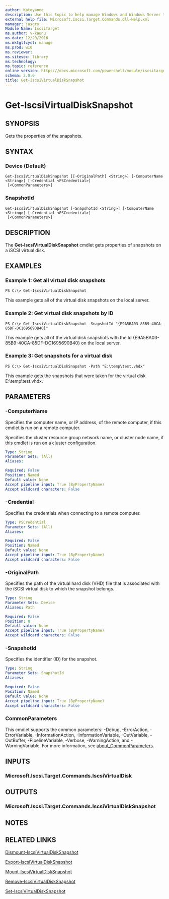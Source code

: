 ```yaml
---
author: Kateyanne
description: Use this topic to help manage Windows and Windows Server technologies with Windows PowerShell.
external help file: Microsoft.Iscsi.Target.Commands.dll-Help.xml
manager: jasgro
Module Name: IscsiTarget
ms.author: v-kaunu
ms.date: 12/20/2016
ms.mktglfcycl: manage
ms.prod: w10
ms.reviewer: 
ms.sitesec: library
ms.technology: 
ms.topic: reference
online version: https://docs.microsoft.com/powershell/module/iscsitarget/get-iscsivirtualdisksnapshot?view=windowsserver2022-ps&wt.mc_id=ps-gethelp
schema: 2.0.0
title: Get-IscsiVirtualDiskSnapshot
---
```


# Get-IscsiVirtualDiskSnapshot

## SYNOPSIS
Gets the properties of the snapshots.

## SYNTAX

### Device (Default)
```
Get-IscsiVirtualDiskSnapshot [[-OriginalPath] <String>] [-ComputerName <String>] [-Credential <PSCredential>]
 [<CommonParameters>]
```

### SnapshotId
```
Get-IscsiVirtualDiskSnapshot [-SnapshotId <String>] [-ComputerName <String>] [-Credential <PSCredential>]
 [<CommonParameters>]
```

## DESCRIPTION
The **Get-IscsiVirtualDiskSnapshot** cmdlet gets properties of snapshots on a iSCSI virtual disk.

## EXAMPLES

### Example 1: Get all virtual disk snapshots
```
PS C:\> Get-IscsiVirtualDiskSnapshot
```

This example gets all of the virtual disk snapshots on the local server.

### Example 2: Get virtual disk snapshots by ID
```
PS C:\> Get-IscsiVirtualDiskSnapshot -SnapshotId "{E9A5BA03-85B9-40CA-85DF-DC1695690B40}"
```

This example gets all of the virtual disk snapshots with the Id {E9A5BA03-85B9-40CA-85DF-DC1695690B40} on the local server.

### Example 3: Get snapshots for a virtual disk
```
PS C:\> Get-IscsiVirtualDiskSnapshot -Path "E:\temp\test.vhdx"
```

This example gets the snapshots that were taken for the virtual disk E:\temp\test.vhdx.

## PARAMETERS

### -ComputerName
Specifies the computer name, or IP address, of the remote computer, if this cmdlet is run on a remote computer.

Specifies the cluster resource group network name, or cluster node name, if this cmdlet is run on a cluster configuration.

```yaml
Type: String
Parameter Sets: (All)
Aliases: 

Required: False
Position: Named
Default value: None
Accept pipeline input: True (ByPropertyName)
Accept wildcard characters: False
```

### -Credential
Specifies the credentials when connecting to a remote computer.

```yaml
Type: PSCredential
Parameter Sets: (All)
Aliases: 

Required: False
Position: Named
Default value: None
Accept pipeline input: True (ByPropertyName)
Accept wildcard characters: False
```

### -OriginalPath
Specifies the path of the virtual hard disk (VHD) file that is associated with the iSCSI virtual disk to which the snapshot belongs.

```yaml
Type: String
Parameter Sets: Device
Aliases: Path

Required: False
Position: 0
Default value: None
Accept pipeline input: True (ByPropertyName)
Accept wildcard characters: False
```

### -SnapshotId
Specifies the identifier (ID) for the snapshot.

```yaml
Type: String
Parameter Sets: SnapshotId
Aliases: 

Required: False
Position: Named
Default value: None
Accept pipeline input: True (ByPropertyName)
Accept wildcard characters: False
```

### CommonParameters
This cmdlet supports the common parameters: -Debug, -ErrorAction, -ErrorVariable, -InformationAction, -InformationVariable, -OutVariable, -OutBuffer, -PipelineVariable, -Verbose, -WarningAction, and -WarningVariable. For more information, see [about_CommonParameters](https://go.microsoft.com/fwlink/?LinkID=113216).

## INPUTS

### Microsoft.Iscsi.Target.Commands.IscsiVirtualDisk

## OUTPUTS

### Microsoft.Iscsi.Target.Commands.IscsiVirtualDiskSnapshot

## NOTES

## RELATED LINKS

[Dismount-IscsiVirtualDiskSnapshot](./Dismount-IscsiVirtualDiskSnapshot.md)

[Export-IscsiVirtualDiskSnapshot](./Export-IscsiVirtualDiskSnapshot.md)

[Mount-IscsiVirtualDiskSnapshot](./Mount-IscsiVirtualDiskSnapshot.md)

[Remove-IscsiVirtualDiskSnapshot](./Remove-IscsiVirtualDiskSnapshot.md)

[Set-IscsiVirtualDiskSnapshot](./Set-IscsiVirtualDiskSnapshot.md)

